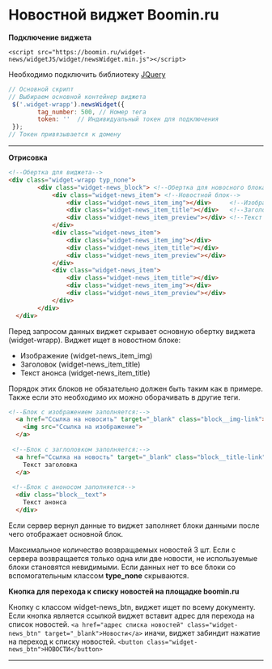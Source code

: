 # Новостной виджет Boomin.ru

  
**Подключение виджета**

`<script src="https://boomin.ru/widget-news/widgetJS/widget/newsWidget.min.js"></script>`

Необходимо подключить библиотеку [JQuery](https://jquery.com/)


``` javascript
// Основной скрипт
// Выбираем основной контейнер виджета
 $('.widget-wrapp').newsWidget({
        tag_number: 500, // Номер тега 
        token: ''  // Индивидуальный токен для подключения
 });
// Токен привязывается к домену
```
****
**Отрисовка**

``` html
<!--Обертка для виджета-->
<div class="widget-wrapp typ_none">
        <div class="widget-news_block"> <!--Обертка для новосного блока-->
            <div class="widget-news_item"> <!--Новостной блок-->
                <div class="widget-news_item_img"></div>     <!--Изображение-->
                <div class="widget-news_item_title"></div>   <!--Заголовок-->
                <div class="widget-news_item_preview"></div> <!--Текст анонса-->
            </div>
            <div class="widget-news_item">
                <div class="widget-news_item_img"></div>
                <div class="widget-news_item_title"></div>
                <div class="widget-news_item_preview"></div>
            </div>
            <div class="widget-news_item">
                <div class="widget-news_item_title"></div>
                <div class="widget-news_item_img"></div>
                <div class="widget-news_item_preview"></div>
            </div>
        </div>
  </div>
```
Перед запросом данных виджет  скрывает основную обертку виджета (widget-wrapp).
Виджет ищет в новостном блоке: 
* Изображение (widget-news_item_img)
* Заголовок (widget-news_item_title)
* Текст анонса (widget-news_item_title)

Порядок этих блоков не обязательно должен быть таким как в примере.
Также если это необходимо их можно оборачивать в другие теги.

``` html
<!--Блок с изображением заполняется:-->
  <a href="Ссылка на новосить" target="_blank" class="block__img-link">
	<img src="Ссылка на изображение">
  </a>
 
 <!--Блок с заглоловком заполняется:-->
  <a href="Ссылка на новость" target="_blank" class="block__title-link">
 	Текст заголовка
  </a>
 
 <!--Блок с аноносом заполняется-->
  <div class="block__text">
  	Текст анонса
  </div>
```
Если сервер вернул данные то виджет заполняет блоки данными после чего отображает основной блок.

Максимальное количество возвращаемых новостей 3 шт.
Если с сервера возвращается только одна или две новости, не используемые блоки становятся невидимыми.
Если данных нет то все блоки со вспомогательным классом **type_none** скрываются.


**Кнопка для перехода к списку новостей на площадке boomin.ru**

Кнопку с классом widget-news_btn,  виджет ищет по всему документу. 
Если кнопка является ссылкой виджет вставит адрес для перехода на список новостей. `<a href="адрес списка новостей" class="widget-news_btn" target="_blank">Новости</a>`
иначи, виджет забиндит нажатие на переход к списку новостей. 
`<button class="widget-news_btn">НОВОСТИ</button>`

***
